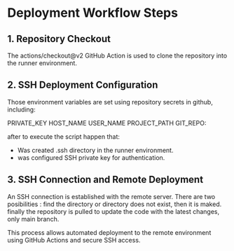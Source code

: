 # Deployment Workflow Steps

## 1. Repository Checkout

The actions/checkout@v2 GitHub Action is used to clone the repository into the runner environment.

## 2. SSH Deployment Configuration

Those environment variables are set using repository secrets in github, including:

PRIVATE_KEY
HOST_NAME
USER_NAME
PROJECT_PATH
GIT_REPO: 

after to execute the script happen that: 

- Was created .ssh directory in the runner environment.
- was configured SSH private key for authentication.


## 3. SSH Connection and Remote Deployment

An SSH connection is established with the remote server.
There are two posibilities :  find the directory or directory does not exist, then it is maked. 
finally the repository is pulled to update the code with the latest changes, only main branch.

This process allows automated deployment to the remote environment using GitHub Actions and secure SSH access.
